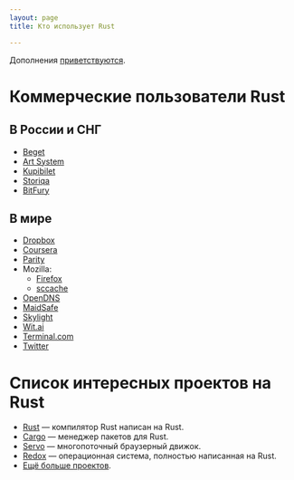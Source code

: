 ```yaml
---
layout: page
title: Кто использует Rust

---
```

Дополнения [приветствуются](https://github.com/rust-lang-ru/rustycrate.ru/edit/master/adopters.md).

# Коммерческие пользователи Rust

## В России и СНГ
* [Beget](https://habrahabr.ru/post/301892/)
* [Art System](https://forum.rustycrate.ru/t/vakansiya-programmist-rust-v-ofis/137/1)
* [Kupibilet](https://hh.ru/vacancy/20723346)
* [Storiqa](https://hh.ru/vacancy/24099829)
* [BitFury](https://hh.ru/vacancy/24866535)

## В мире
* [Dropbox](http://www.wired.com/2016/03/epic-story-dropboxs-exodus-amazon-cloud-empire/)
* [Coursera](https://building.coursera.org/blog/2016/07/07/rust-docker-in-production-coursera/)
* [Parity](https://www.parity.io)
* Mozilla:
  * [Firefox](https://hacks.mozilla.org/2016/07/shipping-rust-in-firefox/)
  * [sccache](https://blog.mozilla.org/ted/2016/11/21/sccache-mozillas-distributed-compiler-cache-now-written-in-rust/)
* [OpenDNS](https://labs.opendns.com/2013/10/04/zeromq-helping-us-block-malicious-domains/)
* [MaidSafe](http://blog.maidsafe.net/2015/07/01/the-ants-are-coming/)
* [Skylight](http://blog.skylight.io/rust-means-never-having-to-close-a-socket/)
* [Wit.ai](https://github.com/wit-ai/witd)
* [Terminal.com](http://slides.com/jonathanreem/implementing-http-1#/)
* [Twitter](https://github.com/twitter/rpc-perf)

# Список интересных проектов на Rust
* [Rust](https://github.com/rust-lang/rust) — компилятор Rust написан на Rust.
* [Cargo](https://github.com/rust-lang/cargo) — менеджер пакетов для Rust.
* [Servo](https://github.com/servo/servo) — многопоточный браузерный движок.
* [Redox](https://github.com/redox-os/redox) — операционная система, полностью
  написанная на Rust.
* [Ещё больше проектов](https://github.com/kud1ing/awesome-rust).
